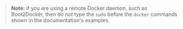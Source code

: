 > **Note:** if you are using a remote Docker daemon, such as Boot2Docker, 
> then _do not_ type the `sudo` before the `docker` commands shown in the
> documentation's examples.
